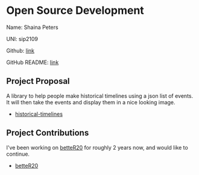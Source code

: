# Open Source Development

Name: Shaina Peters

UNI: sip2109

Github: [link](https://github.com/darthbeep)

GitHub README: [link](https://github.com/darthbeep/darthbeep/blob/main/README.md)

## Project Proposal

A library to help people make historical timelines using a json list of events. It will then take the events and display them in a nice looking image.
- [historical-timelines](../projects/python/historical-timelines.md)

## Project Contributions

I've been working on [betteR20](https://github.com/TheGiddyLimit/betterR20) for roughly 2 years now, and would like to continue.
- [betteR20](../projects/python/better20.md)
